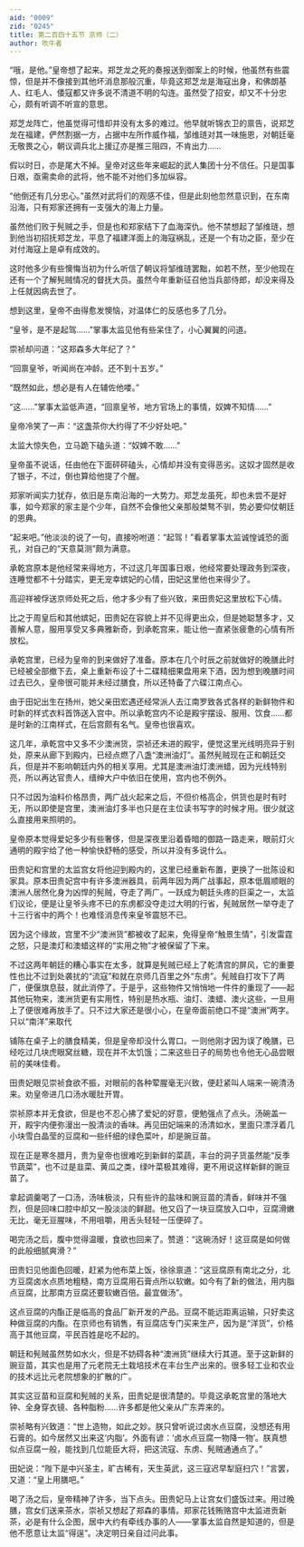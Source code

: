 ```yaml
---
aid: "0009"
zid: "0245"
title: 第二百四十五节 京师（二）
author: 吹牛者
---
```


“哦，是他。”皇帝想了起来。郑芝龙之死的奏报送到御案上的时候，他虽然有些震惊，但是并不像接到其他坏消息那般沉重，毕竟这郑芝龙是海寇出身，和佛朗基人、红毛人、倭寇都又许多说不清道不明的勾连。虽然受了招安，却又不十分忠心，颇有听调不听宣的意思。

郑芝龙阵亡，他虽觉得可惜却并没有太多的难过。他早就听锦衣卫的禀告，说郑芝龙在福建，俨然割据一方，占据中左所作威作福，邹维琏对其一味施恩，对朝廷毫无敬畏之心，朝议调兵北上援辽亦是推三阻四，不肯出力……

假以时日，亦是尾大不掉。皇帝对这些年来崛起的武人集团十分不信任。只是国事日艰，亟需卖命的武将，他不能不对他们多加纵容。

“他倒还有几分忠心。”虽然对武将们的观感不佳，但是此刻他忽然意识到，在东南沿海，只有郑家还拥有一支强大的海上力量。

虽然他们败于髡贼之手，但是也和郑家结下了血海深仇。他不禁想起了邹维琏，想到他当初招抚郑芝龙，平息了福建洋面上的海寇祸乱，还是一个有功之臣，至少在对付海寇上是卓有成效的。

这时他多少有些懊悔当初为什么听信了朝议将邹维琏罢黜，如若不然，至少他现在还有一个了解髡贼情况的督抚大员。虽然今年重新征召他当兵部侍郎，却没来得及上任就因病去世了。

想到这里，皇帝不由得愈发懊恼，对温体仁的反感也多了几分。

“皇爷，是不是起驾……”掌事太监见他有些呆住了，小心翼翼的问道。

崇祯却问道：“这郑森多大年纪了？”

“回禀皇爷，听闻尚在冲龄。还不到十五岁。”

“既然如此，想必是有人在辅佐他喽。”

“这……”掌事太监低声道，“回禀皇爷，地方官场上的事情，奴婢不知情……”

皇帝冷笑了一声：“这盏茶你大约得了不少好处吧。”

太监大惊失色，立马跪下磕头道：“奴婢不敢……”

皇帝虽不说话，任由他在下面砰砰磕头，心情却并没有变得恶劣。这奴才固然是收了银子，不过，倒也算给他提了个醒。

郑家听闻实力犹存，依旧是东南沿海的一大势力。郑芝龙虽死，却也未尝不是好事，如今郑家的家主是个少年，自然不会像他父亲那般桀骜不驯，势必要仰仗朝廷的恩典。

“起来吧。”他淡淡的说了一句，直接吩咐道：“起驾！”看着掌事太监诚惶诚恐的面孔，对自己的“天意莫测”颇为满意。

承乾宫原本是他经常来得地方，不过这几年国事日艰，他经常要处理政务到深夜，连睡觉都不十分踏实，更无宠幸嫔妃的心情，田妃这里他也来得少了。

高迎祥被俘送京师处死之后，他才多少有了些兴致，来田贵妃这里放松下心情。

比之于周皇后和其他嫔妃，田贵妃在容貌上并不见得更出众，但是她聪慧多才，又善解人意，服用享受又多典雅新奇，到承乾宫来，能让他一直紧张疲惫的心情有所放松。

承乾宫里，已经为皇帝的到来做好了准备。原本在几个时辰之前就做好的晚膳此时已经被全部撤下去，桌上重新布设了十二碟精细果盘用来下酒，因为想到晚膳时间过去已久，皇帝很可能并未经过膳食，所以还特备了六碟江南点心。

由于田妃出生在扬州，她父亲田宏遇还经常派人去江南罗致各式各样的新鲜物件和时新的样式衣料首饰送入宫中。所以承乾宫内不论是殿宇摆设、服用、饮食……都是时新的江南样式，在后宫颇有名气。皇帝也很喜欢。

这几年，承乾宫中又多不少澳洲货，崇祯还未进的殿宇，便觉这里光线明亮异于别处，原来从廊下到殿内，已经点燃了八盏“澳洲油灯”。虽然髡贼现在正和朝廷交兵，但是并不影响朝廷内外的相关享用。尤其是澳洲油灯澳洲蜡，因为光线特别亮，所以再达官贵人，缙绅大户中依旧在使用，宫内也不例外。

只不过因为油料价格昂贵，两广战火起来之后，不但价格高企，供货也是时有时无，所以即使是宫里，澳洲油灯多半也只是在主位读书写字的时候才用。很少就这么直接用来照明的。

皇帝原本觉得爱妃多少有些奢侈，但是深夜里沿着昏暗的御路一路走来，眼前灯火通明的殿宇给了他一种愉快舒畅的感受，所以并没有多说什么。

田贵妃和宫里的太监宫女将他迎到殿内的，这里已经重新布置，更换了一批陈设和家具。原本田贵妃宫中有许多澳洲器具，前两年因为两广战事起，原本低眉顺眼的澳洲人居然化身为凶悍的髡贼，夺走了两广。一跃成为朝廷头疼的巨渠之一，太监们议论，便是让皇爷头疼不已的东虏都没夺走过大明的行省，髡贼居然一举夺走了十三行省中的两个！也难怪消息传来皇爷震怒不已。

因为这个缘故，宫里不少“澳洲货”都被收了起来，免得皇帝“触景生情”，引发雷霆之怒，只是澳灯和澳蜡这样的“实用之物”才被保留了下来。

不过这两年朝廷的糟心事实在太多，就算是髡贼已经上了乾清宫的屏风，它的重要性也比不过到处袭扰的“流寇”和就在京师几百里之外“东虏”。髡贼自打攻下了两广，便偃旗息鼓，就此消停了。于是乎，这些物件又悄悄地一件件的重现了――起其他玩物来，澳洲货更有实用性，特别是热水瓶、油灯、澳蜡、澳火这些，一旦用上了便很难再放手了。只不过大家还是很小心，在皇帝面前绝口不提“澳洲”两字。只以“南洋”来取代

铺陈在桌子上的膳食精美，但是皇帝却没什么胃口。一则他刚才因为误了晚膳，已经吃过几块虎眼窝丝糖，现在并不太饥饿；二来这些日子的局势也令他无心品尝眼前的美味佳肴。

田贵妃眼见崇祯食欲不振，对眼前的各种荤腥毫无兴致，便赶紧叫人端来一碗清汤来。劝皇帝进几口汤水暖肚开胃。

崇祯原本并无食欲，但是也不忍心拂了爱妃的好意，便勉强点了点头。汤碗盖一开，殿宇内便弥漫出一股清淡的香味。再见田妃端来的汤清如水，里面只漂浮着几小块雪白晶莹的豆腐和一些纤细的绿色菜叶，却是豌豆苗。

现在正是寒冬腊月，贵为皇帝也很难吃到新鲜的菜蔬，丰台的洞子货虽然能“反季节蔬菜”，也不过是韭菜、黄瓜之类，绿叶菜极其难得，更不用说这样新鲜的豌豆苗了。

拿起调羹喝了一口汤，汤味极淡，只有些许的盐味和豌豆苗的清香，鲜味并不强烈，但是回味口腔中却又一股淡淡的鲜甜。他又舀了一块豆腐放入口中，豆腐滑嫩无比，毫无豆腥味，不用咀嚼，用舌头轻轻一压便碎了。

喝完汤之后，腹中觉得温暖，食欲也回来了。赞道：“这碗汤好！这豆腐是如何做的此般细腻爽滑？”

田贵妇见他面色回暖，赶紧为他布菜上饭，徐徐禀道：“这豆腐原有南北之分，北方豆腐卤水点质地粗糙，南方豆腐用石膏点所以软嫩。如今有了新的做法，用内脂点豆腐，比那南方豆腐还要软嫩百倍。最宜做汤”。

这点豆腐的内酯正是临高的食品厂新开发的产品。豆腐不能远距离运输，只好卖这种做豆腐的内酯。在京师也有销售，有豆腐店专门买来生产，因为是“洋货”，价格高于其他豆腐，平民百姓是吃不起的。

朝廷和髡贼虽然势如水火，但是不妨碍各种“澳洲货”继续大行其道。至于这新鲜的豌豆苗，其实也是用了元老院无土栽培技术在丰台生产出来的。很多轻工业和农业的技术远比元老院想象的扩散的广。

其实这豆苗和豆腐和髡贼的关系，田贵妃是很清楚的。毕竟这承乾宫里的落地大钟、全身穿衣镜、各种脂粉……许多都是他父亲从广东弄来的。

崇祯略有兴致道：“世上造物，如此之妙。朕只曾听说过卤水点豆腐，没想还有用石膏的。如今居然又出来这‘内脂’。外面有谚：‘卤水点豆腐一物降一物’。朕真想似点豆腐一般，能找到几位能臣大将，把这流寇、东虏、髡贼通通点了。”

田妃说：“陛下是中兴圣主，旷古稀有，天生英武，这三寇迟早犁庭扫穴！”言罢，又道：“皇上用膳吧。”

喝了汤之后，皇帝精神了许多，当下点头。田贵妃马上让宫女们盛饭过来。用过晚膳，宫女们送来茶水，崇祯又想起了郑森的事情。郑家花钱贿赂宫中太监进贡新茶，必是有什么企图，居中大约有牵线办事的人――掌事太监自然是知道的，但是他不愿意让太监“得逞”。决定明日亲自过问此事。


